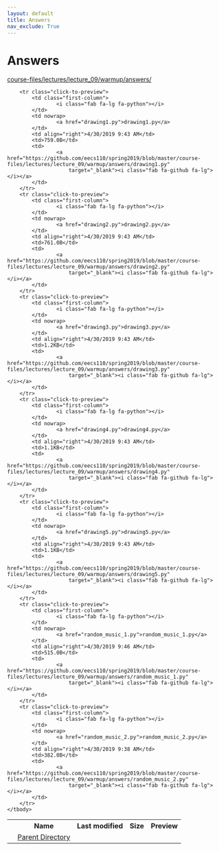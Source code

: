 ```yaml
---
layout: default
title: Answers
nav_exclude: True
---
```


# Answers

[course-files/lectures/lecture_09/warmup/answers/](.)

<table class="tbl-files">
    <tbody>
        <tr>
            <th valign="top"></th>
            <th>Name</th>
            <th>Last modified</th>
            <th>Size</th>
            <th>Preview</th>
        </tr>
        <tr>
            <td valign="top">
                <i class="fa fa-folder-open"></i>
            </td>
            <td><a href="../">Parent Directory</a></td>
            <td>&nbsp;</td>
            <td>&nbsp;</td>
            <td>&nbsp;</td>
        </tr>

        <tr class="click-to-preview">
            <td class="first-column">
                    <i class="fab fa-lg fa-python"></i>
            </td>
            <td nowrap>
                    <a href="drawing1.py">drawing1.py</a>
            </td>
            <td align="right">4/30/2019 9:43 AM</td>
            <td>759.0B</td>
            <td>
                    <a href="https://github.com/eecs110/spring2019/blob/master/course-files/lectures/lecture_09/warmup/answers/drawing1.py"
                        target="_blank"><i class="fab fa-github fa-lg"></i></a>
            </td>
        </tr>
        <tr class="click-to-preview">
            <td class="first-column">
                    <i class="fab fa-lg fa-python"></i>
            </td>
            <td nowrap>
                    <a href="drawing2.py">drawing2.py</a>
            </td>
            <td align="right">4/30/2019 9:43 AM</td>
            <td>761.0B</td>
            <td>
                    <a href="https://github.com/eecs110/spring2019/blob/master/course-files/lectures/lecture_09/warmup/answers/drawing2.py"
                        target="_blank"><i class="fab fa-github fa-lg"></i></a>
            </td>
        </tr>
        <tr class="click-to-preview">
            <td class="first-column">
                    <i class="fab fa-lg fa-python"></i>
            </td>
            <td nowrap>
                    <a href="drawing3.py">drawing3.py</a>
            </td>
            <td align="right">4/30/2019 9:43 AM</td>
            <td>1.2KB</td>
            <td>
                    <a href="https://github.com/eecs110/spring2019/blob/master/course-files/lectures/lecture_09/warmup/answers/drawing3.py"
                        target="_blank"><i class="fab fa-github fa-lg"></i></a>
            </td>
        </tr>
        <tr class="click-to-preview">
            <td class="first-column">
                    <i class="fab fa-lg fa-python"></i>
            </td>
            <td nowrap>
                    <a href="drawing4.py">drawing4.py</a>
            </td>
            <td align="right">4/30/2019 9:43 AM</td>
            <td>1.1KB</td>
            <td>
                    <a href="https://github.com/eecs110/spring2019/blob/master/course-files/lectures/lecture_09/warmup/answers/drawing4.py"
                        target="_blank"><i class="fab fa-github fa-lg"></i></a>
            </td>
        </tr>
        <tr class="click-to-preview">
            <td class="first-column">
                    <i class="fab fa-lg fa-python"></i>
            </td>
            <td nowrap>
                    <a href="drawing5.py">drawing5.py</a>
            </td>
            <td align="right">4/30/2019 9:43 AM</td>
            <td>1.1KB</td>
            <td>
                    <a href="https://github.com/eecs110/spring2019/blob/master/course-files/lectures/lecture_09/warmup/answers/drawing5.py"
                        target="_blank"><i class="fab fa-github fa-lg"></i></a>
            </td>
        </tr>
        <tr class="click-to-preview">
            <td class="first-column">
                    <i class="fab fa-lg fa-python"></i>
            </td>
            <td nowrap>
                    <a href="random_music_1.py">random_music_1.py</a>
            </td>
            <td align="right">4/30/2019 9:46 AM</td>
            <td>515.0B</td>
            <td>
                    <a href="https://github.com/eecs110/spring2019/blob/master/course-files/lectures/lecture_09/warmup/answers/random_music_1.py"
                        target="_blank"><i class="fab fa-github fa-lg"></i></a>
            </td>
        </tr>
        <tr class="click-to-preview">
            <td class="first-column">
                    <i class="fab fa-lg fa-python"></i>
            </td>
            <td nowrap>
                    <a href="random_music_2.py">random_music_2.py</a>
            </td>
            <td align="right">4/30/2019 9:38 AM</td>
            <td>382.0B</td>
            <td>
                    <a href="https://github.com/eecs110/spring2019/blob/master/course-files/lectures/lecture_09/warmup/answers/random_music_2.py"
                        target="_blank"><i class="fab fa-github fa-lg"></i></a>
            </td>
        </tr>
    </tbody>
</table>

